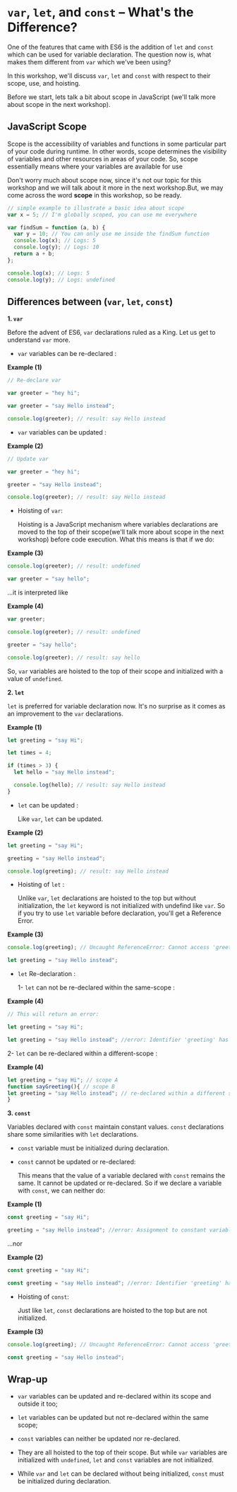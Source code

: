 # `var`, `let`, and `const` – What's the Difference?

One of the features that came with ES6 is the addition of `let` and `const` which can be used for variable declaration. The question now is, what makes them different from `var` which we've been using?

In this workshop, we'll discuss `var`, `let` and `const` with respect to their scope, use, and hoisting.

Before we start, lets talk a bit about scope in JavaScript (we'll talk more about scope in the next workshop).

## JavaScript Scope

Scope is the accessibility of variables and functions in some particular part of your code during runtime. In other words, scope determines the visibility of variables and other resources in areas of your code. So, scope essentially means where your variables are available for use

Don't worry much about scope now, since it's not our topic for this workshop and we will talk about it more in the next workshop.But, we may come across the word **scope** in this workshop, so be ready.

```js
// simple example to illustrate a basic idea about scope
var x = 5; // I'm globally scoped, you can use me everywhere

var findSum = function (a, b) {
  var y = 10; // You can only use me inside the findSum function
  console.log(x); // Logs: 5
  console.log(y); // Logs: 10
  return a + b;
};

console.log(x); // Logs: 5
console.log(y); // Logs: undefined
```

## Differences between (`var`, `let`, `const`)

**1. `var`**

Before the advent of ES6, `var` declarations ruled as a King. Let us get to understand `var` more.

- `var` variables can be re-declared :

**Example (1)**

```javascript
// Re-declare var

var greeter = "hey hi";

var greeter = "say Hello instead";

console.log(greeter); // result: say Hello instead
```

- `var` variables can be updated :

**Example (2)**

```javascript
// Update var

var greeter = "hey hi";

greeter = "say Hello instead";

console.log(greeter); // result: say Hello instead
```

- Hoisting of `var`:

  Hoisting is a JavaScript mechanism where variables declarations are moved to the top of their scope(we'll talk more about scope in the next workshop) before code execution. What this means is that if we do:

**Example (3)**

```javascript
console.log(greeter); // result: undefined

var greeter = "say hello";
```

...it is interpreted like

**Example (4)**

```javascript
var greeter;

console.log(greeter); // result: undefined

greeter = "say hello";

console.log(greeter); // result: say hello
```

So, `var` variables are hoisted to the top of their scope and initialized with a value of `undefined`.

**2. `let`**

`let` is preferred for variable declaration now. It's no surprise as it comes as an improvement to the `var` declarations.

**Example (1)**

```javascript
let greeting = "say Hi";

let times = 4;

if (times > 3) {
  let hello = "say Hello instead";

  console.log(hello); // result: say Hello instead
}
```

- `let` can be updated :

  Like `var`, `let` can be updated.

**Example (2)**

```javascript
let greeting = "say Hi";

greeting = "say Hello instead";

console.log(greeting); // result: say Hello instead
```

- Hoisting of `let` :

  Unlike `var`, `let` declarations are hoisted to the top but without initialization, the `let` keyword is not initialized with undefind like `var`. So if you try to use `let` variable before declaration, you'll get a Reference Error.

**Example (3)**

```javascript
console.log(greeting); // Uncaught ReferenceError: Cannot access 'greeting' before initialization.

let greeting = "say Hello instead";
```

- `let` Re-declaration :

   1- `let` can not be re-declared within the same-scope : 

**Example (4)**

```javascript
// This will return an error:

let greeting = "say Hi";

let greeting = "say Hello instead"; //error: Identifier 'greeting' has already been declared
```

   2- `let` can be re-declared within a different-scope : 

**Example (4)**

```javascript
let greeting = "say Hi"; // scope A
function sayGreeting(){ // scope B
let greeting = "say Hello instead"; // re-declared within a different scope.
}
```

**3. `const`**

Variables declared with `const` maintain constant values. `const` declarations share some similarities with `let` declarations.

- `const` variable must be initialized during declaration.

- `const` cannot be updated or re-declared:

  This means that the value of a variable declared with `const` remains the same. It cannot be updated or re-declared. So if we declare a variable with `const`, we can neither do:

**Example (1)**

```javascript
const greeting = "say Hi";

greeting = "say Hello instead"; //error: Assignment to constant variable.
```

...nor

**Example (2)**

```javascript
const greeting = "say Hi";

const greeting = "say Hello instead"; //error: Identifier 'greeting' has already been declared
```

- Hoisting of `const`:

  Just like `let`, `const` declarations are hoisted to the top but are not initialized.

**Example (3)**

```javascript
console.log(greeting); // Uncaught ReferenceError: Cannot access 'greeting' before initialization.

const greeting = "say Hello instead";
```

## Wrap-up

- `var` variables can be updated and re-declared within its scope and outside it too;

- `let` variables can be updated but not re-declared within the same scope;

- `const` variables can neither be updated nor re-declared.

- They are all hoisted to the top of their scope. But while `var` variables are initialized with `undefined`, `let` and `const` variables are not initialized.

- While `var` and `let` can be declared without being initialized, `const` must be initialized during declaration.
